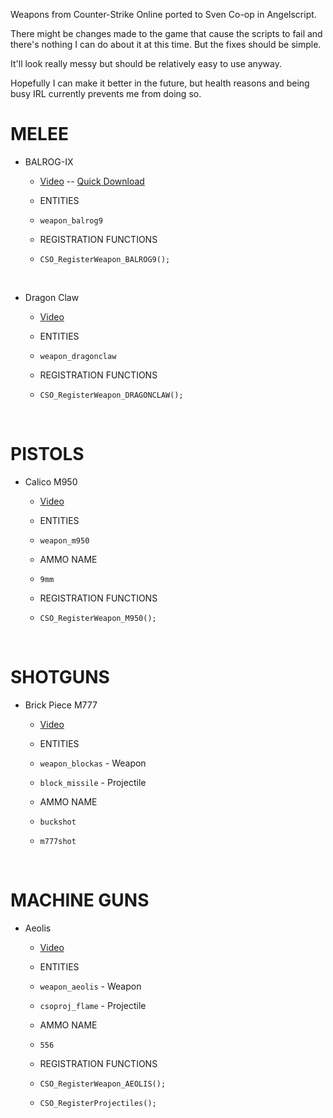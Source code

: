 Weapons from Counter-Strike Online ported to Sven Co-op in Angelscript.


There might be changes made to the game that cause the scripts to fail and there's nothing I can do about it at this time. 
But the fixes should be simple.

It'll look really messy but should be relatively easy to use anyway.

Hopefully I can make it better in the future, but health reasons and being busy IRL currently prevents me from doing so.
<BR>

# MELEE
* BALROG-IX
    * [Video](https://youtu.be/o5kG6LZiBlM) -- [Quick Download](https://www.dropbox.com/s/8jlcoda7ocjezlq/weapon_balrog9-v1.0.zip?dl=0)

    * ENTITIES
    * `weapon_balrog9`

    * REGISTRATION FUNCTIONS
    * `CSO_RegisterWeapon_BALROG9();`

<BR>

* Dragon Claw
    * [Video](https://youtu.be/yhOwNG_B25M?si=WRR-ZUeEjBnkgLVl)

    * ENTITIES
    * `weapon_dragonclaw`

    * REGISTRATION FUNCTIONS
    * `CSO_RegisterWeapon_DRAGONCLAW();`

<BR>

# PISTOLS
* Calico M950
    * [Video](https://youtu.be/unMsubpPTUQ)

    * ENTITIES
    * `weapon_m950`
 
    * AMMO NAME
    * `9mm`

    * REGISTRATION FUNCTIONS
    * `CSO_RegisterWeapon_M950();`



<BR>

# SHOTGUNS
* Brick Piece M777
    * [Video](https://youtu.be/7mOEY7KNsA0)

    * ENTITIES
    * `weapon_blockas` - Weapon
    * `block_missile` - Projectile
 
    * AMMO NAME
    * `buckshot`
    * `m777shot`


<BR>

# MACHINE GUNS
* Aeolis
    * [Video](https://youtu.be/Komeh8zz1Jc)

    * ENTITIES
    * `weapon_aeolis` - Weapon
    * `csoproj_flame` - Projectile
 
    * AMMO NAME
    * `556`

    * REGISTRATION FUNCTIONS
    * `CSO_RegisterWeapon_AEOLIS();`
    * `CSO_RegisterProjectiles();`
